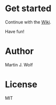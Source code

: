 # Get started

Continue with the [Wiki](https://github.com/dahas/makeup2/wiki).

Have fun!

# Author 
Martin J. Wolf

# License
MIT
